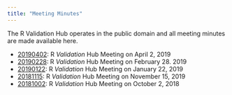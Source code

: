 ```yaml
---
title: "Meeting Minutes"
---
```


The R Validation Hub operates in the public domain and all meeting minutes are made available here.

* [20190402](/minutes/R_Validation_Hub_Meeting_minutes_20190402.pdf): R *Validation* Hub Meeting on April 2, 2019
* [20190228](/minutes/R_Validation_Hub_Meeting_minutes_20190228.pdf): R *Validation* Hub Meeting on February 28. 2019
* [20190122](/minutes/R_Validation_Hub_Meeting_minutes_20190122.pdf): R *Validation* Hub Meeting on January 22, 2019
* [20181115](/minutes/R_Validation_Hub_Meeting_minutes_20181115.pdf): R *Validation* Hub Meeting on November 15, 2019
* [20181002](/minutes/R_Validation_Hub_Meeting_minutes_20181002.pdf): R *Validation* Hub Meeting on October 2, 2018

